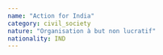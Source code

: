```yaml
---
name: "Action for India"
category: civil_society
nature: "Organisation à but non lucratif"
nationality: IND
---
```

    